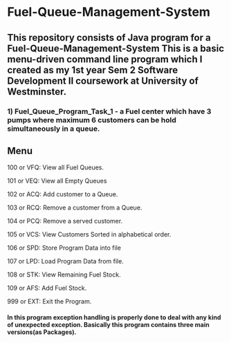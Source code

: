 # Fuel-Queue-Management-System

## This repository consists of Java program for a Fuel-Queue-Management-System This is a basic menu-driven command line program which I created as my 1st year Sem 2 Software Development II coursework at University of Westminster.

### 1) Fuel_Queue_Program_Task_1 - a Fuel center which have 3 pumps where maximum 6 customers can be hold simultaneously in a queue.
## Menu

100 or VFQ: View all Fuel Queues.

101 or VEQ: View all Empty Queues

102 or ACQ: Add customer to a Queue.

103 or RCQ: Remove a customer from a Queue.

104 or PCQ: Remove a served customer.

105 or VCS: View Customers Sorted in alphabetical order.

106 or SPD: Store Program Data into file

107 or LPD: Load Program Data from file.

108 or STK: View Remaining Fuel Stock.

109 or AFS: Add Fuel Stock.

999 or EXT: Exit the Program.

#### In this program exception handling is properly done to deal with any kind of unexpected exception. Basically this program contains three main versions(as Packages).


